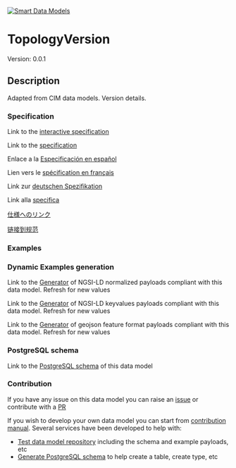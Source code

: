 [![Smart Data Models](https://smartdatamodels.org/wp-content/uploads/2022/01/SmartDataModels_logo.png "Logo")](https://smartdatamodels.org)
# TopologyVersion
Version: 0.0.1

## Description 

Adapted from CIM data models. Version details.
### Specification

Link to the [interactive specification](https://swagger.lab.fiware.org/?url=https://smart-data-models.github.io/dataModel.EnergyCIM/TopologyVersion/swagger.yaml)

Link to the [specification](https://github.com/smart-data-models/dataModel.EnergyCIM/blob/master/TopologyVersion/doc/spec.md)

Enlace a la [Especificación en español](https://github.com/smart-data-models/dataModel.EnergyCIM/blob/master/TopologyVersion/doc/spec_ES.md)

Lien vers le [spécification en français](https://github.com/smart-data-models/dataModel.EnergyCIM/blob/master/TopologyVersion/doc/spec_FR.md)

Link zur [deutschen Spezifikation](https://github.com/smart-data-models/dataModel.EnergyCIM/blob/master/TopologyVersion/doc/spec_DE.md)

Link alla [specifica](https://github.com/smart-data-models/dataModel.EnergyCIM/blob/master/TopologyVersion/doc/spec_IT.md)

[仕様へのリンク](https://github.com/smart-data-models/dataModel.EnergyCIM/blob/master/TopologyVersion/doc/spec_JA.md)

[链接到规范](https://github.com/smart-data-models/dataModel.EnergyCIM/blob/master/TopologyVersion/doc/spec_ZH.md)
### Examples
### Dynamic Examples generation

Link to the [Generator](https://smartdatamodels.org/extra/ngsi-ld_generator.php?schemaUrl=https://raw.githubusercontent.com/smart-data-models/dataModel.EnergyCIM/master/TopologyVersion/schema.json&email=info@smartdatamodels.org) of NGSI-LD normalized payloads compliant with this data model. Refresh for new values

Link to the [Generator](https://smartdatamodels.org/extra/ngsi-ld_generator_keyvalues.php?schemaUrl=https://raw.githubusercontent.com/smart-data-models/dataModel.EnergyCIM/master/TopologyVersion/schema.json&email=info@smartdatamodels.org) of NGSI-LD keyvalues payloads compliant with this data model. Refresh for new values

Link to the [Generator](https://smartdatamodels.org/extra/geojson_features_generator.php?schemaUrl=https://raw.githubusercontent.com/smart-data-models/dataModel.EnergyCIM/master/TopologyVersion/schema.json&email=info@smartdatamodels.org) of geojson feature format payloads compliant with this data model. Refresh for new values
### PostgreSQL schema

Link to the [PostgreSQL schema](https://smart-data-models.github.io/dataModel.EnergyCIM/TopologyVersion/schema.sql) of this data model
### Contribution

 If you have any issue on this data model you can raise an [issue](https://github.com/smart-data-models/dataModel.EnergyCIM/issues)  or contribute with a [PR](https://github.com/smart-data-models/dataModel.EnergyCIM/pulls)

 If you wish to develop your own data model you can start from [contribution manual](https://bit.ly/contribution_manual). Several services have been developed to help with: 
 - [Test data model repository](https://smartdatamodels.org/index.php/data-models-contribution-api/) including the schema and example payloads, etc
 - [Generate PostgreSQL schema](https://smartdatamodels.org/index.php/sql-service/) to help create a table, create type, etc